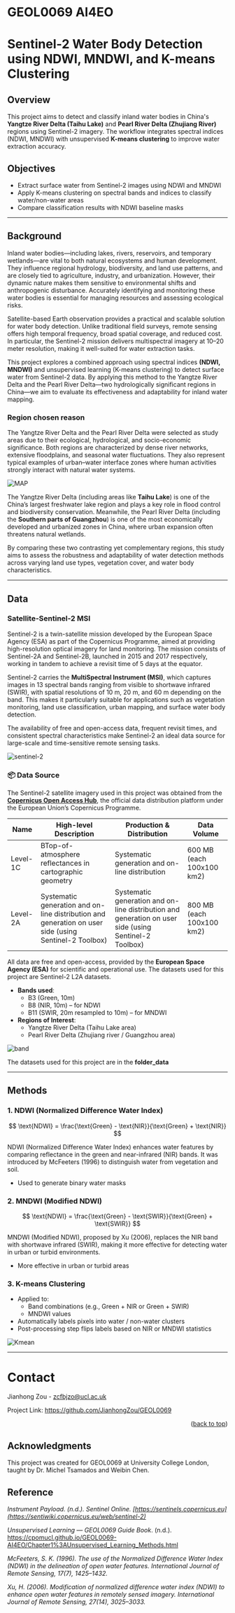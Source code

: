 # GEOL0069 AI4EO
# Sentinel-2 Water Body Detection using NDWI, MNDWI, and K-means Clustering

## Overview

This project aims to detect and classify inland water bodies in China's **Yangtze River Delta (Taihu Lake)** and **Pearl River Delta (Zhujiang River)** regions using Sentinel-2 imagery. The workflow integrates spectral indices (NDWI, MNDWI) with unsupervised **K-means clustering** to improve water extraction accuracy.

## Objectives

- Extract surface water from Sentinel-2 images using NDWI and MNDWI
- Apply K-means clustering on spectral bands and indices to classify water/non-water areas
- Compare classification results with NDWI baseline masks

---
## Background

Inland water bodies—including lakes, rivers, reservoirs, and temporary wetlands—are vital to both natural ecosystems and human development. They influence regional hydrology, biodiversity, and land use patterns, and are closely tied to agriculture, industry, and urbanization. However, their dynamic nature makes them sensitive to environmental shifts and anthropogenic disturbance. Accurately identifying and monitoring these water bodies is essential for managing resources and assessing ecological risks.

Satellite-based Earth observation provides a practical and scalable solution for water body detection. Unlike traditional field surveys, remote sensing offers high temporal frequency, broad spatial coverage, and reduced cost. In particular, the Sentinel-2 mission delivers multispectral imagery at 10–20 meter resolution, making it well-suited for water extraction tasks.

This project explores a combined approach using spectral indices **(NDWI, MNDWI)** and unsupervised learning (K-means clustering) to detect surface water from Sentinel-2 data. By applying this method to the Yangtze River Delta and the Pearl River Delta—two hydrologically significant regions in China—we aim to evaluate its effectiveness and adaptability for inland water mapping.

### Region chosen reason
The Yangtze River Delta and the Pearl River Delta were selected as study areas due to their ecological, hydrological, and socio-economic significance. Both regions are characterized by dense river networks, extensive floodplains, and seasonal water fluctuations. They also represent typical examples of urban–water interface zones where human activities strongly interact with natural water systems.

![MAP](jpg/map1.jpg)

The Yangtze River Delta (including areas like **Taihu Lake**) is one of the China’s largest freshwater lake region and plays a key role in flood control and biodiversity conservation. Meanwhile, the Pearl River Delta (including the **Southern parts of Guangzhou**) is one of the most economically developed and urbanized zones in China, where urban expansion often threatens natural wetlands.

By comparing these two contrasting yet complementary regions, this study aims to assess the robustness and adaptability of water detection methods across varying land use types, vegetation cover, and water body characteristics.

---
## Data

### Satellite-Sentinel-2 MSI 
Sentinel-2 is a twin-satellite mission developed by the European Space Agency (ESA) as part of the Copernicus Programme, aimed at providing high-resolution optical imagery for land monitoring. The mission consists of Sentinel-2A and Sentinel-2B, launched in 2015 and 2017 respectively, working in tandem to achieve a revisit time of 5 days at the equator.

Sentinel-2 carries the **MultiSpectral Instrument (MSI)**, which captures images in 13 spectral bands ranging from visible to shortwave infrared (SWIR), with spatial resolutions of 10 m, 20 m, and 60 m depending on the band. This makes it particularly suitable for applications such as vegetation monitoring, land use classification, urban mapping, and surface water body detection.

The availability of free and open-access data, frequent revisit times, and consistent spectral characteristics make Sentinel-2 an ideal data source for large-scale and time-sensitive remote sensing tasks.

![sentinel-2](jpg/1783922-20200303201337695-982407785.png)
### 📦 Data Source 

The Sentinel-2 satellite imagery used in this project was obtained from the  
**[Copernicus Open Access Hub](https://scihub.copernicus.eu/)**, the official data distribution platform under the European Union’s Copernicus Programme.

| Name | High-level Description | Production & Distribution |Data Volume|
|-----|-----|-----|-----|
| Level-1C  | BTop-of-atmosphere reflectances in cartographic geometry     | Systematic generation and on-line distribution   |600 MB (each 100x100 km2)|
| Level-2A  | Systematic generation and on-line distribution and generation on user side (using Sentinel-2 Toolbox)   | Systematic generation and on-line distribution and generation on user side (using Sentinel-2 Toolbox)   |800 MB (each 100x100 km2)



All data are free and open-access, provided by the **European Space Agency (ESA)** for scientific and operational use. The datasets used for this project are Sentinel-2 L2A datasets.
- **Bands used**:
  - B3 (Green, 10m)
  - B8 (NIR, 10m) – for NDWI
  - B11 (SWIR, 20m resampled to 10m) – for MNDWI
- **Regions of Interest**:
  - Yangtze River Delta (Taihu Lake area)
  - Pearl River Delta (Zhujiang river / Guangzhou area)


![band](jpg/Sentinel2_bands.jpg)


The datasets used for this project are in the **folder_data**


---

## Methods

### 1. **NDWI (Normalized Difference Water Index)**

$$
\text{NDWI} = \frac{\text{Green} - \text{NIR}}{\text{Green} + \text{NIR}}
$$

NDWI (Normalized Difference Water Index) enhances water features by comparing reflectance in the green and near-infrared (NIR) bands. It was introduced by McFeeters (1996) to distinguish water from vegetation and soil.
- Used to generate binary water masks 

### 2. **MNDWI (Modified NDWI)**
$$
\text{NDWI} = \frac{\text{Green} - \text{SWIR}}{\text{Green} + \text{SWIR}}
$$

MNDWI (Modified NDWI), proposed by Xu (2006), replaces the NIR band with shortwave infrared (SWIR), making it more effective for detecting water in urban or turbid environments.
- More effective in urban or turbid areas

### 3. **K-means Clustering**
- Applied to:
  - Band combinations (e.g., Green + NIR or Green + SWIR)
  - MNDWI values
- Automatically labels pixels into water / non-water clusters
- Post-processing step flips labels based on NIR or MNDWI statistics

![Kmean](jpg/061541499689107.gif)

---
# Contact

Jianhong Zou - [zcfbjzo@ucl.ac.uk](zcfbjzo@ucl.ac.uk) 

Project Link: https://github.com/JianhongZou/GEOL0069

<p align="right">(<a href="#readme-top">back to top</a>)</p>

## Acknowledgments
This project was created for GEOL0069 at University College London, taught by Dr. Michel Tsamados and Weibin Chen.

## Reference

**Instrument Payload*. (n.d.). Sentinel Online. [https://sentinels.copernicus.eu](https://sentiwiki.copernicus.eu/web/sentinel-2)*

*Unsupervised Learning — GEOL0069 Guide Book*. (n.d.). https://cpomucl.github.io/GEOL0069-AI4EO/Chapter1%3AUnsupervised_Learning_Methods.html

*McFeeters, S. K. (1996). The use of the Normalized Difference Water Index (NDWI) in the delineation of open water features. International Journal of Remote Sensing, 17(7), 1425–1432.*

*Xu, H. (2006). Modification of normalized difference water index (NDWI) to enhance open water features in remotely sensed imagery. International Journal of Remote Sensing, 27(14), 3025–3033.*
